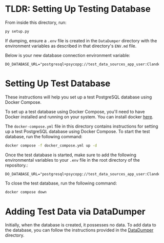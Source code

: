 
# TLDR: Setting Up Testing Database

From inside this directory, run:

```python
py setup.py
```

If dumping, ensure a `.env` file is created in the `DataDumper` directory with the environment variables as described in that directory's `ENV.md` file.

Below is your new database connection environment variable:

```dotenv
DO_DATABASE_URL="postgresql+psycopg://test_data_sources_app_user:ClandestineCornucopiaCommittee@127.0.0.1:5432/test_data_sources_app_db"
```


# Setting Up Test Database

These instructions will help you set up a test PostgreSQL database using Docker Compose.

To set up a test database using Docker Compose, you'll need to have Docker installed and running on your system. You can install docker [here](https://docs.docker.com/engine/install/).

The `docker-compose.yml` file in this directory contains instructions for setting up a test PostgreSQL database using Docker Compose. To start the test database, run the following command:
```bash
docker compose -f docker_compose.yml up -d
```

Once the test database is started, make sure to add the following environmental variables to your `.env` file in the root directory of the repository.:
```dotenv
DO_DATABASE_URL="postgresql+psycopg://test_data_sources_app_user:ClandestineCornucopiaCommittee@127.0.0.1:5432/test_data_sources_app_db"
```

To close the test database, run the following command:
```bash
docker compose down
```

# Adding Test Data via DataDumper

Initially, when the database is created, it possesses no data. To add data to the database, you can follow the instructions provided in the [DataDumper](local_database/DataDumper/README.md) directory.